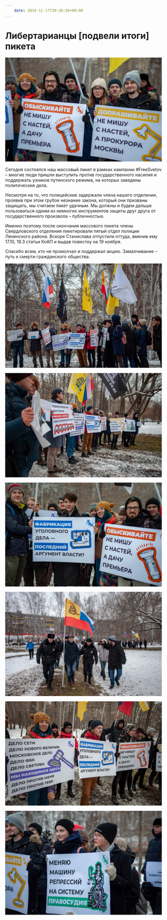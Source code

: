 ```yaml
---
    date: 2019-11-17T20:36:56+00:00
...
```


# Либертарианцы [подвели итоги] пикета

![](photo_65@17-11-2019_20-36-56.jpg)

Сегодня состоялся наш массовый пикет в рамках кампании \#FreeSvetov – многие люди пришли выступить против государственного насилия и поддержать узников путинского режима, на которых заведены политические дела.

Несмотря на то, что полицейские задержали члена нашего отделения, проявив при этом грубое незнание закона, который они призваны защищать, мы считаем пикет удачным. Мы должны и будем дальше пользоваться одним из немногих инструментов защиты друг друга от государственного произвола – публичностью.

Именно поэтому после окончания массового пикета члены Свердловского отделения пикетировали пятый отдел полиции Ленинского района. Вскоре Станислава отпустили оттуда, вменив ему 17.10, 19.3 статьи КоАП и выдав повестку на 19 ноября.

Спасибо всем, кто не промолчал и поддержал акцию. Замалчивание – путь к смерти гражданского общества.

![](photo_66@17-11-2019_20-36-56.jpg)

![](photo_67@17-11-2019_20-36-56.jpg)

![](photo_68@17-11-2019_20-36-56.jpg)

![](photo_69@17-11-2019_20-36-56.jpg)

![](photo_70@17-11-2019_20-36-56.jpg)

![](photo_71@17-11-2019_20-36-56.jpg)

